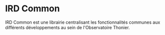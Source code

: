 
IRD Common
==========

IRD Common est une librairie centralisant les fonctionnalités communes aux différents développements au sein de l'Observatoire Thonier.
